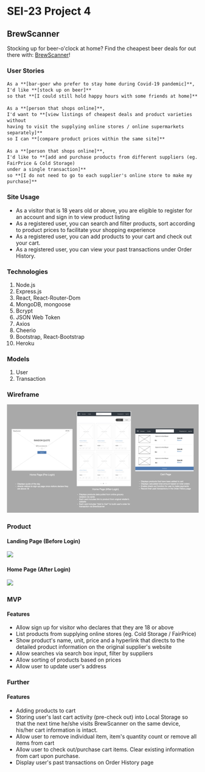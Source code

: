 # SEI-23 Project 4

## BrewScanner

Stocking up for beer-o'clock at home? Find the cheapest beer deals for out there with:
[BrewScanner](https://brewscanner.herokuapp.com/)!

<!-- ### Motivation -->

### User Stories
    As a **[bar-goer who prefer to stay home during Covid-19 pandemic]**, 
    I'd like **[stock up on beer]**
    so that **[I could still hold happy hours with some friends at home]**

    As a **[person that shops online]**, 
    I'd want to **[view listings of cheapest deals and product varieties without 
    having to visit the supplying online stores / online supermarkets separately]** 
    so I can **[compare product prices within the same site]**

    As a **[person that shops online]**, 
    I'd like to **[add and purchase products from different suppliers (eg. FairPrice & Cold Storage) 
    under a single transaction]**
    so **[I do not need to go to each supplier's online store to make my purchase]**

### Site Usage
- As a visitor that is 18 years old or above, you are eligible to register for an account and sign in to view product listing
- As a registered user, you can search and filter products, sort according to product prices to facilitate your shopping experience
- As a registered user, you can add products to your cart and check out your cart.
- As a registered user, you can view your past transactions under Order History. 

### Technologies
1. Node.js
2. Express.js
3. React, React-Router-Dom
4. MongoDB, mongoose
5. Bcrypt
6. JSON Web Token
7. Axios
8. Cheerio
9. Bootstrap, React-Bootstrap
10. Heroku


### Models
1. User
2. Transaction


### Wireframe 
<img src="MDfiles/BSwireframe.jpeg">

<!-- ### ERD -->
<!-- <img src="MDfiles/sketchmodel.jpg"> -->

### Product
#### Landing Page (Before Login)
<img src="MDfiles/BSLandingGIFR2.gif">

#### Home Page (After Login)
<img src="MDfiles/BSInnerGIFR2.gif">


### MVP 
#### Features
- Allow sign up for visitor who declares that they are 18 or above
- List products from supplying online stores (eg. Cold Storage / FairPrice)
- Show product's name, unit, price and a hyperlink that directs to the detailed product information on the original supplier's website
- Allow searches via search box input, filter by suppliers
- Allow sorting of products based on prices
- Allow user to update user's address


### Further
#### Features
- Adding products to cart
- Storing user's last cart activity (pre-check out) into Local Storage so that the next time he/she visits BrewScanner on the same device, his/her cart information is intact.
- Allow user to remove individual item, item's quantity count or remove all items from cart
- Allow user to check out/purchase cart items. Clear existing information from cart upon purchase.
- Display user's past transactions on Order History page

<!-- 
#### Bugs & Issues Faced

1. Calculated ratings were always 1-step-behind during display. 
    - Resolved: adding {new: true} in findByIdAndUpdate()
        - From Mongoose Doc: "[options.new=false] «Boolean» By default, findByIdAndUpdate() returns the document as it was before update was applied. If you set new: true, findOneAndUpdate() will instead give you the object after update was applied."



#### Further Possible Improvements
- Refactor code
- Dynamic addition of new rows to fill in additional brew types & their prices
- Geolocation (Bars near me), show on googlemap with bar pins (name & HH price) 
- Filter listing based on HH start time
- Ratings & Comments
    - Restrict user from rating the same bar more than once
    - Allow users to leave comments with timestamp

- Button options to sorting bars based on Normal price, happy hour price, happy hour time in a location 
- A list of top 10 bars based on ratings & no of reviews 
- A list of top 10 bars with additional filters (eg. price or time or locaton)


#### Sources
- Logo and favicon by [flaticon](https://www.flaticon.com/)


#### Grateful for
- [Guru Schnecke](https://github.com/guru-schnecke) -->


